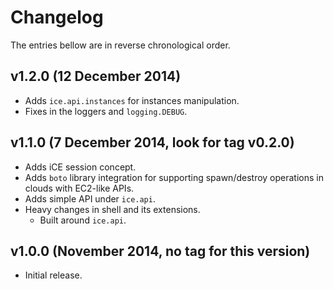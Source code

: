 # Changelog

The entries bellow are in reverse chronological order.

## v1.2.0 (12 December 2014)

* Adds `ice.api.instances` for instances manipulation.
* Fixes in the loggers and `logging.DEBUG`.

## v1.1.0 (7 December 2014, look for tag v0.2.0)

* Adds iCE session concept.
* Adds `boto` library integration for supporting spawn/destroy operations in
    clouds with EC2-like APIs.
* Adds simple API under `ice.api`.
* Heavy changes in shell and its extensions.
    * Built around `ice.api`.

## v1.0.0 (November 2014, no tag for this version)

* Initial release.
